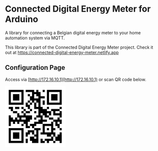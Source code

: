# Connected Digital Energy Meter for Arduino

A library for connecting a Belgian digital energy meter to your home automation system via MQTT.

This library is part of the Connected Digital Energy Meter project. Check it out at https://connected-digital-energy-meter.netlify.app

## Configuration Page

Access via [http://172.16.10.1](http://172.16.10.1) or scan QR code below.

![QR Code Configuration Page](./img/qr_configuration_page.png)

